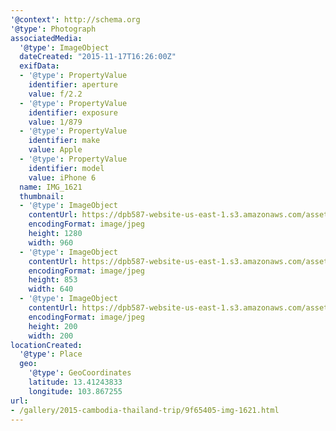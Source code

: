 ```yaml
---
'@context': http://schema.org
'@type': Photograph
associatedMedia:
  '@type': ImageObject
  dateCreated: "2015-11-17T16:26:00Z"
  exifData:
  - '@type': PropertyValue
    identifier: aperture
    value: f/2.2
  - '@type': PropertyValue
    identifier: exposure
    value: 1/879
  - '@type': PropertyValue
    identifier: make
    value: Apple
  - '@type': PropertyValue
    identifier: model
    value: iPhone 6
  name: IMG_1621
  thumbnail:
  - '@type': ImageObject
    contentUrl: https://dpb587-website-us-east-1.s3.amazonaws.com/asset/gallery/2015-cambodia-thailand-trip/9f65405-img-1621~1280.jpg
    encodingFormat: image/jpeg
    height: 1280
    width: 960
  - '@type': ImageObject
    contentUrl: https://dpb587-website-us-east-1.s3.amazonaws.com/asset/gallery/2015-cambodia-thailand-trip/9f65405-img-1621~640w.jpg
    encodingFormat: image/jpeg
    height: 853
    width: 640
  - '@type': ImageObject
    contentUrl: https://dpb587-website-us-east-1.s3.amazonaws.com/asset/gallery/2015-cambodia-thailand-trip/9f65405-img-1621~200x200.jpg
    encodingFormat: image/jpeg
    height: 200
    width: 200
locationCreated:
  '@type': Place
  geo:
    '@type': GeoCoordinates
    latitude: 13.41243833
    longitude: 103.867255
url:
- /gallery/2015-cambodia-thailand-trip/9f65405-img-1621.html
---
```

